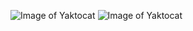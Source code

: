 ![Image of Yaktocat](https://i.imgur.com/NAmISrk.jpg)
![Image of Yaktocat](https://i.imgur.com/pIFMj4i.png)
